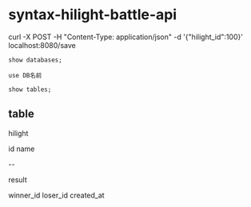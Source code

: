 # syntax-hilight-battle-api

curl -X POST -H "Content-Type: application/json" -d '{"hilight_id":100}' localhost:8080/save

```
show databases;

use DB名前

show tables;
```

## table

hilight

id
name

--

result

winner_id
loser_id
created_at
